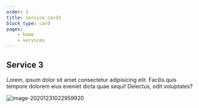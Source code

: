 ```yaml
---
order: 1
title: service_card3
block_type: card
pages:
	- home
	- services
---
```



## Service 3

Lorem, ipsum dolor sit amet consectetur adipisicing elit. Facilis quis tempore dolorem eius eveniet dicta quae sequi! Delectus, odit voluptates?

![image-20201231022959920](https://cdn.jsdelivr.net/gh/gaurangrshah/_shots@master/scrnshots/image-20201231022959920.png)